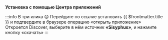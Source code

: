 **Установка с помощью Центра приложений**

:::info В три клика :blush:
Перейдите по ссылке <a :href="'appstream://' + $frontmatter.appstreamRepo">установить {{ $frontmatter.title }}</a> и подтвердите в браузере операцию «открыть приложение» Откроется Discover, выберите в нём источник **«Sisyphus»**, и нажмите кнопку «скачать»
:::